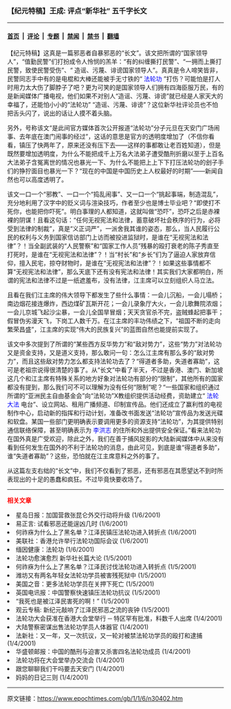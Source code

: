 ### 【纪元特稿】王成: 评点“新华社” 五千字长文

---

#### [首页](../../../..?n30402) &nbsp;|&nbsp; [评论](../../../../../epoch-comment?n30402) &nbsp;|&nbsp; [专题](../../../../../epoch-special?n30402) &nbsp;|&nbsp; [禁闻](../../../../../epoch-news?n30402) &nbsp;|&nbsp; [禁书](../../../../../books?n30402) &nbsp;|&nbsp; [翻墙](https://github.com/gfw-breaker/nogfw/blob/master/README.md?n30402)


<div class="post_content" id="artbody" itemprop="articleBody">
 <!-- article content begin -->
 <p>
  【纪元特稿】这真是一篇邪恶者自暴邪恶的“长文”。该文把所谓的“国家领导人”，“值勤民警”们打扮成令人怜悯的羔羊：“有的纠缠撕打民警”、“一拥而上撕打民警，致使民警受伤”、“ 造谣、污蔑、诽谤国家领导人”。真真是令人啼笑皆非，民警同志手中有的是电棍和大棒还能被手无寸铁的“
  <ok href="http://falundafa.org">
   <font color="blue">
    <ok href="http://falundafa.org">
     <font color="blue">
      法轮功
     </font>
    </ok>
   </font>
  </ok>
  ”打伤？可能怕是打人时用力太大伤了脚脖子了吧？更为可笑的是国家领导人们拥有四海臣服万民，有的是新闻媒体广播电视，他们如果不对别人“造谣、污蔑、诽谤”就已经是人家天大的幸福了，还能怕小小的“法轮功” “造谣、污蔑、诽谤”？这位新华社评论员也不怕把舌头闪了，说出的话让人摸不着头脑。
 </p>
 <p>
  另外，号称该文“是此间官方媒体首次公开报道“法轮功”分子元旦在天安门广场闹事、去年底在澳门闹事的经过”，这话的意思是官方的透明度增加了（不信你看看，镇压了快两年了，原来还没有压下去——这样的事都敢让老百姓知道），但是既然要增加透明度，为什么不能把成千上万名大法弟子遭受酷刑折磨以至于上百名大法弟子含冤离世的情况也暴光一下、为什么不能把上上下下打压法轮功的刽子手们的狰狞面目也暴光一下？“现在的中国是中国历史上人权最好的时期”——新闻自然也可以高度透明了。
 </p>
 <p>
  该文一口一个“邪教”、一口一个“捣乱闹事”、又一口一个“挑起事端，制造混乱”，充分地利用了汉字中的贬义词与渲染技巧，作者至少也是博士毕业吧？“即使打不死你，也能把你吓死”。明白事理的人都知道，这就叫做“恐吓”，恐吓之后是赤裸裸的阴谋！且看这句话：“任何无视宪法和法律，蓄意破坏社会秩序的行为，必将受到法律的制裁”，真是“义正词严”，一派舍我其谁的姿态，那么，当人民履行公民的权利与义务到国家信访部门上访而被投进监狱时，是谁在“无视宪法和法律”？！当全副武装的“人民警察”和“国家工作人员”残暴的殴打衰老的陈子秀直至打死时，是谁在“无视宪法和法律”？！当“村长”和“乡长”们为了逼迫人家放弃信仰，擅入民宅，掠夺财物时，是谁在“无视宪法和法律”？！如果这些事情都不算“无视宪法和法律”，那么天底下还有没有宪法和法律！其实我们大家都明白，所谓的宪法和法律不过是一纸遮羞布，没有法律，江主席可以立刻组织人马立法。
 </p>
 <p>
  且看在我们江主席的伟大领导下都发生了些什么事情：一会儿沉船，一会儿塌桥；南边烟花接连爆炸，西边煤矿瓦斯开花；一会儿录象厅大火，一会儿歌舞院浓烟；一会儿京城飞起沙尘暴，一会儿全国旱冒烟；天天贪官杀不完，盗贼蜂起把事干；假冒伪劣漫天飞，下岗工人数千万。在江主席的丰功伟绩之下，“祖国不断的走向繁荣昌盛”，江主席的实现“伟大的民族复兴”的蓝图自然也能提前实现了。
 </p>
 <p>
  该文中多次提到了所谓的“某些西方反华势力”和“敌对势力”，这些“势力”对法轮功又是资金支持，又是道义支持，那么敢问一句：怎么江主席有那么多的“敌对势力”，而且这些敌对势力怎么都支持法轮功去了？“得道者多助，失道者寡助”，这可是老祖宗说得很清楚的事了。从“长文”中看了半天，不过是香港、澳门、新加坡这几个和江主席有特殊关系的地方好象对法轮功有部分的“限制”，其他所有的国家都没有提到，那么我们可不可以理解为没有任何“限制”呢？“一些国家和组织通过所谓的“亚洲民主自由基金会”向“法轮功”X教组织提供活动经费，资助建立“
  <ok href="http://falundafa.org">
   <font color="blue">
    <ok href="http://falundafa.org">
     <font color="blue">
      法轮大法
     </font>
    </ok>
   </font>
  </ok>
  电台”、设立网站、租用广播频道、印制宣传品。他们还成立了赢利性的电视制作中心，启动新的指挥和行动计划，准备改书面发送“法轮功”宣传品为发送光碟和软盘。某国一些部门更明确表示要调用更多的资源支持“法轮功”，为其提供特别通信联络保障，甚至明确表示为
  <ok href="http://www.falundafa.org/index_ch.htm">
   <font color="blue">
    <ok href="http://www.falundafa.org/index_ch.htm">
     <font color="blue">
      李洪志
     </font>
    </ok>
   </font>
  </ok>
  的住所和外出提供安全保证。”看来法轮功在国外真是广受欢迎，除此之外，我们在善于捕风捉影的大陆新闻媒体中从来没有看到任何发生在国外的不利于法轮功的消息，由此可见，到底是谁“得道者多助”，谁“失道者寡助”？这些，恐怕就在江主席意料之外的事了。
 </p>
 <p>
  从这篇左支右绌的“长文”中，我们不仅看到了邪恶，还有邪恶在其愿望达不到时所表现出的十足的愚蠢和疯狂。不过毕竟快要收场了。
 </p>
 <hr/>
 <p>
  <b>
   <font color="red">
    相关文章
   </font>
  </b>
  <br/>
 </p>
 <li>
  <ok href="http://epochtimes.com/news/epochnews/newscontent.asp?ID=30497" target="_blank">
   星岛日报：加国营救张昆仑外交行动将升级
  </ok>
  (1/6/2001)
  <li>
   <ok href="http://epochtimes.com/news/epochnews/newscontent.asp?ID=30397" target="_blank">
    易正言: 试看邪恶还能逞凶几时
   </ok>
   (1/6/2001)
   <li>
    <ok href="http://epochtimes.com/news/epochnews/newscontent.asp?ID=30358" target="_blank">
     何祚庥为什么上了黑名单？江泽民镇压法轮功进入转折点
    </ok>
    (1/6/2001)
    <li>
     <ok href="http://epochtimes.com/news/epochnews/newscontent.asp?ID=30322" target="_blank">
      美联社：香港允许举行法轮功国际会议
     </ok>
     (1/6/2001)
     <li>
      <ok href="http://epochtimes.com/news/epochnews/newscontent.asp?ID=30137" target="_blank">
       缅因健康：法轮功
      </ok>
      (1/6/2001)
      <li>
       <ok href="http://epochtimes.com/news/epochnews/newscontent.asp?ID=30089" target="_blank">
        法轮功愈演愈烈 新华社长篇大论
       </ok>
       (1/5/2001)
       <li>
        <ok href="http://epochtimes.com/news/epochnews/newscontent.asp?ID=30083" target="_blank">
         何祚庥为什么上了黑名单？江泽民讨伐法轮功进入转折点
        </ok>
        (1/5/2001)
        <li>
         <ok href="http://epochtimes.com/news/epochnews/newscontent.asp?ID=30085" target="_blank">
          潍坊又有两名年轻女法轮功学员被害残死狱中
         </ok>
         (1/5/2001)
         <li>
          <ok href="http://epochtimes.com/news/epochnews/newscontent.asp?ID=30079" target="_blank">
           美国之音：更多法轮功学员在关押下死亡
          </ok>
          (1/5/2001)
          <li>
           <ok href="http://epochtimes.com/news/epochnews/newscontent.asp?ID=30075" target="_blank">
            英国电讯报：中国警察快速镇压法轮功抗议
           </ok>
           (1/5/2001)
           <li>
            <ok href="http://epochtimes.com/news/epochnews/newscontent.asp?ID=30072" target="_blank">
             “我死也是被江泽民害死的啊！”
            </ok>
            (1/5/2001)
            <li>
             <ok href="http://epochtimes.com/news/epochnews/newscontent.asp?ID=29863" target="_blank">
              观云专稿: 新纪元敲响了江泽民邪恶之流的丧钟
             </ok>
             (1/5/2001)
             <li>
              <ok href="http://epochtimes.com/news/epochnews/newscontent.asp?ID=29803" target="_blank">
               法轮功大会获准在香港大会堂举行 ─ 特区罕有批准，料数千人出席
              </ok>
              (1/4/2001)
              <li>
               <ok href="http://epochtimes.com/news/epochnews/newscontent.asp?ID=29559" target="_blank">
                大陆警察密谋出售法轮功学员人体器官
               </ok>
               (1/4/2001)
               <li>
                <ok href="http://epochtimes.com/news/epochnews/newscontent.asp?ID=29438" target="_blank">
                 法新社：又一年，又一次抗议，又一轮对被禁法轮功学员的殴打和逮捕
                </ok>
                (1/4/2001)
                <li>
                 <ok href="http://epochtimes.com/news/epochnews/newscontent.asp?ID=29436" target="_blank">
                  华盛顿邮报：中国的酷刑与迫害又杀害四名法轮功成员
                 </ok>
                 (1/4/2001)
                 <li>
                  <ok href="http://epochtimes.com/news/epochnews/newscontent.asp?ID=29433" target="_blank">
                   法轮功将在大会堂举办交流会
                  </ok>
                  (1/4/2001)
                  <li>
                   <ok href="http://epochtimes.com/news/epochnews/newscontent.asp?ID=29432" target="_blank">
                    跟您聊聊我们干吗要去天安门
                   </ok>
                   (1/4/2001)
                   <li>
                    <ok href="http://epochtimes.com/news/epochnews/newscontent.asp?ID=29430" target="_blank">
                     妈妈的日记三则
                    </ok>
                    (1/4/2001)
                    <br/>
                    <!-- article content end -->
                    <div id="below_article_ad">
                    </div>
                   </li>
                  </li>
                 </li>
                </li>
               </li>
              </li>
             </li>
            </li>
           </li>
          </li>
         </li>
        </li>
       </li>
      </li>
     </li>
    </li>
   </li>
  </li>
 </li>
</div>


---

原文链接：https://www.epochtimes.com/gb/1/1/6/n30402.htm
